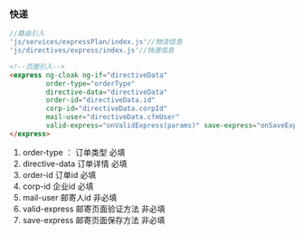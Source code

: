 ### 快递

```js
//路由引入
'js/services/expressPlan/index.js'//物流信息
'js/directives/express/index.js'//快递信息
```

```html
<!--页面引入-->
<express ng-cloak ng-if="directiveData"
         order-type="orderType"
         directive-data="directiveData"
         order-id="directiveData.id"
         corp-id="directiveData.corpId"
         mail-user="directiveData.cfmUser"
         valid-express="onValidExpress(params)" save-express="onSaveExpress(params)">
</express>
```

1. order-type ： 订单类型  必填
2. directive-data 订单详情 必填
3. order-id 订单id 必填
4. corp-id 企业id 必填
5. mail-user 邮寄人id  非必填
6. valid-express 邮寄页面验证方法 非必填
7. save-express 邮寄页面保存方法 非必填